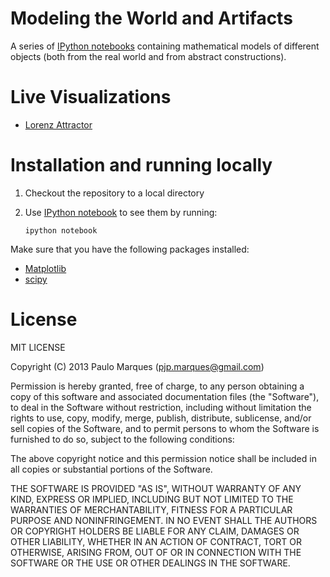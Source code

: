 Modeling the World and Artifacts 
================================

A series of [IPython notebooks](http://ipython.org/notebook.html) containing mathematical 
models of different objects (both from the real world and from abstract constructions).

Live Visualizations
==================
* [Lorenz Attractor](http://nbviewer.ipython.org/urls/raw.github.com/pjpmarques/Modelling-the-World/master/Lorenz%2520Attractor.ipynb)


Installation and running locally
================================

1. Checkout the repository to a local directory

2. Use [IPython notebook](http://ipython.org/notebook.html) to see them by running:

    `ipython notebook` 

Make sure that you have the following packages installed:

* [Matplotlib](http://matplotlib.org/)
* [scipy](http://www.scipy.org/)


License
=======

MIT LICENSE

Copyright (C) 2013 Paulo Marques (pjp.marques@gmail.com)

Permission is hereby granted, free of charge, to any person obtaining a copy of 
this software and associated documentation files (the "Software"), to deal in
the Software without restriction, including without limitation the rights to
use, copy, modify, merge, publish, distribute, sublicense, and/or sell copies of
the Software, and to permit persons to whom the Software is furnished to do so,
subject to the following conditions:
 
The above copyright notice and this permission notice shall be included in all 
copies or substantial portions of the Software.
 
THE SOFTWARE IS PROVIDED "AS IS", WITHOUT WARRANTY OF ANY KIND, EXPRESS OR
IMPLIED, INCLUDING BUT NOT LIMITED TO THE WARRANTIES OF MERCHANTABILITY, FITNESS
FOR A PARTICULAR PURPOSE AND NONINFRINGEMENT. IN NO EVENT SHALL THE AUTHORS OR
COPYRIGHT HOLDERS BE LIABLE FOR ANY CLAIM, DAMAGES OR OTHER LIABILITY, WHETHER
IN AN ACTION OF CONTRACT, TORT OR OTHERWISE, ARISING FROM, OUT OF OR IN 
CONNECTION WITH THE SOFTWARE OR THE USE OR OTHER DEALINGS IN THE SOFTWARE.
